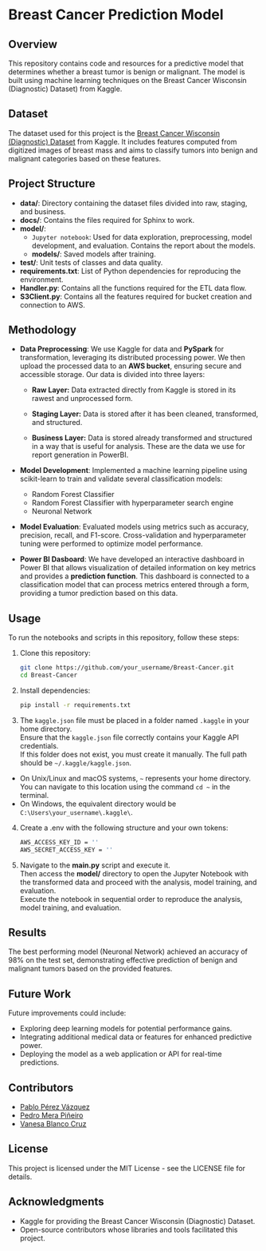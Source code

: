 # Breast Cancer Prediction Model

## Overview
This repository contains code and resources for a predictive model that determines whether a breast tumor is benign or malignant. The model is built using machine learning techniques on the Breast Cancer Wisconsin (Diagnostic) Dataset) from Kaggle.

## Dataset
The dataset used for this project is the [Breast Cancer Wisconsin (Diagnostic) Dataset](https://www.kaggle.com/datasets/uciml/breast-cancer-wisconsin-data) from Kaggle. It includes features computed from digitized images of breast mass and aims to classify tumors into benign and malignant categories based on these features.

## Project Structure
- **data/**: Directory containing the dataset files divided into raw, staging, and business.
- **docs/**: Contains the files required for Sphinx to work.
- **model/**:
  - `Jupyter notebook`: Used for data exploration, preprocessing, model development, and evaluation. Contains the report about the models.
  - **models/**: Saved models after training.
- **test/**: Unit tests of classes and data quality.
- **requirements.txt**: List of Python dependencies for reproducing the environment.
- **Handler.py**: Contains all the functions required for the ETL data flow.
- **S3Client.py**: Contains all the features required for bucket creation and connection to AWS.

## Methodology
- **Data Preprocessing**: We use Kaggle for data and **PySpark** for transformation, leveraging its distributed processing power. We then upload the processed data to an **AWS bucket**, ensuring secure and accessible storage. Our data is divided into three layers:
    - **Raw Layer:**
  Data extracted directly from Kaggle is stored in its rawest and unprocessed form.

  - **Staging Layer:**
  Data is stored after it has been cleaned, transformed, and structured.

  - **Business Layer:**
  Data is stored already transformed and structured in a way that is useful for analysis. These are the data we use for report generation in PowerBI.

- **Model Development**: Implemented a machine learning pipeline using scikit-learn to train and validate several classification models:
  - Random Forest Classifier
  - Random Forest Classifier with hyperparameter search engine
  - Neuronal Network
- **Model Evaluation**: Evaluated models using metrics such as accuracy, precision, recall, and F1-score. Cross-validation and hyperparameter tuning were performed to optimize model performance.
- **Power BI Dasboard**: We have developed an interactive dashboard in Power BI that allows visualization of detailed information on key metrics and provides a **prediction function**. This dashboard is connected to a classification model that can process metrics entered through a form, providing a tumor prediction based on this data.

## Usage
To run the notebooks and scripts in this repository, follow these steps:
1. Clone this repository:
   ```bash
   git clone https://github.com/your_username/Breast-Cancer.git
   cd Breast-Cancer

2. Install dependencies:
   ```bash
   pip install -r requirements.txt

3. The `kaggle.json` file must be placed in a folder named `.kaggle` in your home directory.<br>Ensure that the `kaggle.json` file correctly contains your Kaggle API credentials.<br>If this folder does not exist, you must create it manually. The full path should be `~/.kaggle/kaggle.json`.

- On Unix/Linux and macOS systems, `~` represents your home directory. You can navigate to this location using the command `cd ~` in the terminal.
- On Windows, the equivalent directory would be `C:\Users\your_username\.kaggle\`.

4. Create a .env with the following structure and your own tokens:
   ```bash
   AWS_ACCESS_KEY_ID = ''
   AWS_SECRET_ACCESS_KEY = ''
   
5. Navigate to the **main.py** script and execute it.<br>
Then access the **model/** directory to open the Jupyter Notebook with the transformed data and proceed with the analysis, model training, and evaluation.<br>
Execute the notebook in sequential order to reproduce the analysis, model training, and evaluation.

## Results

The best performing model (Neuronal Network) achieved an accuracy of 98% on the test set, demonstrating effective prediction of benign and malignant tumors based on the provided features.

## Future Work

Future improvements could include:
- Exploring deep learning models for potential performance gains.
- Integrating additional medical data or features for enhanced predictive power.
- Deploying the model as a web application or API for real-time predictions.

## Contributors

- [Pablo Pérez Vázquez](https://github.com/Panapv)
- [Pedro Mera Piñeiro](https://github.com/merpinped)
- [Vanesa Blanco Cruz](https://github.com/blacruvan)

## License

This project is licensed under the MIT License - see the LICENSE file for details.

## Acknowledgments

- Kaggle for providing the Breast Cancer Wisconsin (Diagnostic) Dataset.
- Open-source contributors whose libraries and tools facilitated this project.
